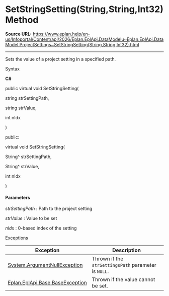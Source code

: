 # SetStringSetting(String,String,Int32) Method

**Source URL:** https://www.eplan.help/en-us/Infoportal/Content/api/2026/Eplan.EplApi.DataModelu~Eplan.EplApi.DataModel.ProjectSettings~SetStringSetting(String,String,Int32).html

---

Sets the value of a project setting in a specified path.

Syntax

**C#**



public virtual void SetStringSetting( 

   string strSettingPath,

   string strValue,

   int nIdx

)

public:

virtual void SetStringSetting( 

   String^ strSettingPath,

   String^ strValue,

   int nIdx

)


#### Parameters

*strSettingPath*
:   Path to the project setting

*strValue*
:   Value to be set

*nIdx*
:   0-based index of the setting

Exceptions

| Exception | Description |
| --- | --- |
| [System.ArgumentNullException](#) | Thrown if the `strSettingsPath` parameter is `NULL`. |
| [Eplan.EplApi.Base.BaseException](Eplan.EplApi.Baseu~Eplan.EplApi.Base.BaseException.html) | Thrown if the value cannot be set. |
